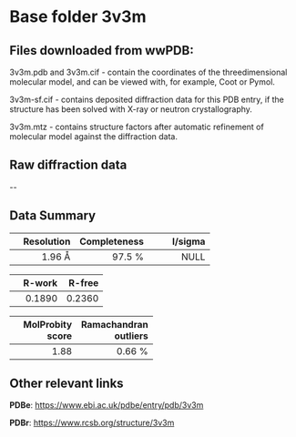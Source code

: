 # Base folder 3v3m

## Files downloaded from wwPDB:

3v3m.pdb and 3v3m.cif - contain the coordinates of the threedimensional molecular model, and can be viewed with, for example, Coot or Pymol.

3v3m-sf.cif - contains deposited diffraction data for this PDB entry, if the structure has been solved with X-ray or neutron crystallography.

3v3m.mtz - contains structure factors after automatic refinement of molecular model against the diffraction data.

## Raw diffraction data

--<br> 

## Data Summary
|   | Resolution | Completeness| I/sigma |
|---|-------------:|----------------:|--------------:|
|   |1.96 Å|97.5  %|<img width=50/>NULL |

|   | **R-work**| **R-free**   
|---|-------------:|----------------:|           
||0.1890|0.2360|

|   |**MolProbity<br>score**| **Ramachandran<br>outliers** 
|---|-------------:|----------------:|
||1.88|0.66 %|

## Other relevant links 
**PDBe**:  https://www.ebi.ac.uk/pdbe/entry/pdb/3v3m
 
**PDBr**: https://www.rcsb.org/structure/3v3m 

